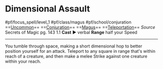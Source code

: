# Dimensional Assault
#pf/focus_spell/level_1 #pf/class/magus #pf/school/conjuration 
==[Uncommon](../../../Traits/Uncommon.md)== ==[Conjuration](../../../Traits/Conjuration.md)== ==[Magus](../../../Traits/Magus.md)== ==[Teleportation](../../../Traits/Teleportation.md)==
*Source* Secrets of Magic pg. 143 1.1
**Cast** ► verbal
**Range** half your Speed

---
You tumble through space, making a short dimensional hop to better position yourself for an attack. Teleport to any square in range that's within reach of a creature, and then make a melee Strike against one creature within your reach.